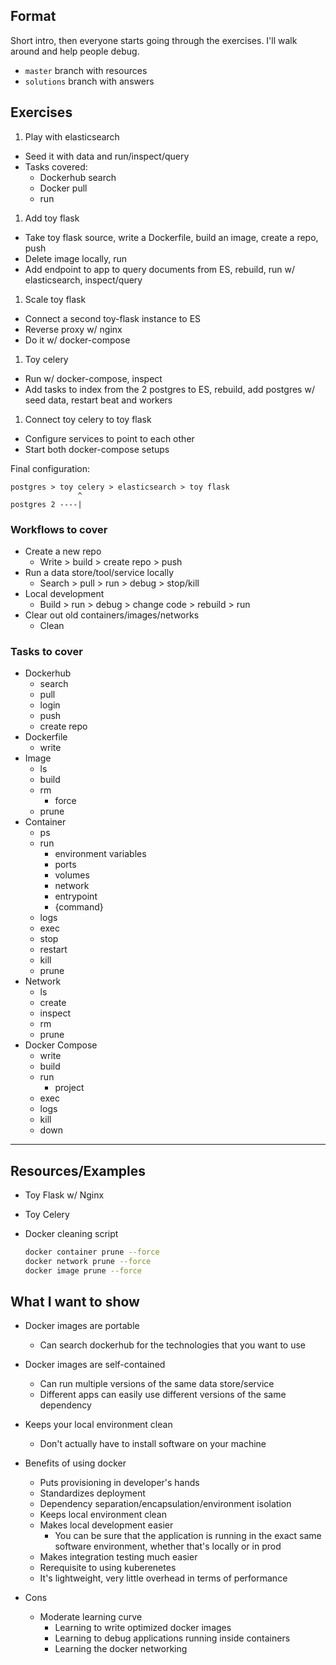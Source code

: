 
## Format

Short intro, then everyone starts going through the exercises. I'll walk
around and help people debug.

- `master` branch with resources
- `solutions` branch with answers

## Exercises

1. Play with elasticsearch
  - Seed it with data and run/inspect/query
  - Tasks covered:
    - Dockerhub search
    - Docker pull
    - run
1. Add toy flask
  - Take toy flask source, write a Dockerfile, build an image, create a repo,
    push
  - Delete image locally, run
  - Add endpoint to app to query documents from ES, rebuild, run w/
    elasticsearch, inspect/query
1. Scale toy flask
  - Connect a second toy-flask instance to ES
  - Reverse proxy w/ nginx
  - Do it w/ docker-compose
1. Toy celery
  - Run w/ docker-compose, inspect
  - Add tasks to index from the 2 postgres to ES, rebuild, add postgres w/ seed
    data, restart beat and workers
1. Connect toy celery to toy flask
  - Configure services to point to each other
  - Start both docker-compose setups

Final configuration:

```
postgres > toy celery > elasticsearch > toy flask
               ^
postgres 2 ----|
```

### Workflows to cover

- Create a new repo
  - Write > build > create repo > push
- Run a data store/tool/service locally
  - Search > pull > run > debug > stop/kill
- Local development
  - Build > run > debug > change code > rebuild > run
- Clear out old containers/images/networks
  - Clean

### Tasks to cover
- Dockerhub
  - search
  - pull
  - login
  - push
  - create repo
- Dockerfile
  - write
- Image
  - ls
  - build
  - rm
    - force
  - prune
- Container
  - ps
  - run
    - environment variables
    - ports
    - volumes
    - network
    - entrypoint
    - {command}
  - logs
  - exec
  - stop
  - restart
  - kill
  - prune
- Network
  - ls
  - create
  - inspect
  - rm
  - prune
- Docker Compose
  - write
  - build
  - run
    - project
  - exec
  - logs
  - kill
  - down

--------------------------------------------------------------------------------

## Resources/Examples

- Toy Flask w/ Nginx
- Toy Celery
- Docker cleaning script

  ```bash
  docker container prune --force
  docker network prune --force
  docker image prune --force
  ```

## What I want to show

- Docker images are portable
  - Can search dockerhub for the technologies that you want to use
- Docker images are self-contained
  - Can run multiple versions of the same data store/service
  - Different apps can easily use different versions of the same dependency
- Keeps your local environment clean
  - Don't actually have to install software on your machine

- Benefits of using docker
  - Puts provisioning in developer's hands
  - Standardizes deployment
  - Dependency separation/encapsulation/environment isolation
  - Keeps local environment clean
  - Makes local development easier
    - You can be sure that the application is running in the exact same
      software environment, whether that's locally or in prod
  - Makes integration testing much easier
  - Rerequisite to using kuberenetes
  - It's lightweight, very little overhead in terms of performance
- Cons
  - Moderate learning curve
    - Learning to write optimized docker images
    - Learning to debug applications running inside containers
    - Learning the docker networking
